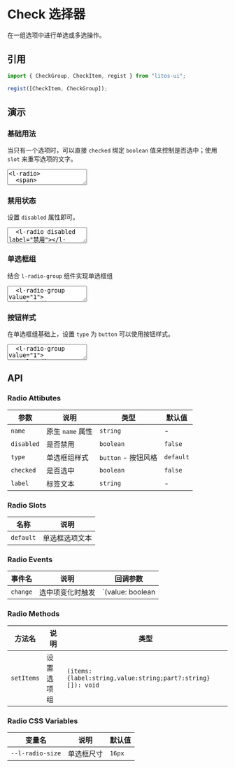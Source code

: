 # Check 选择器

在一组选项中进行单选或多选操作。

## 引用

```js
import { CheckGroup, CheckItem, regist } from "litos-ui";

regist([CheckItem, CheckGroup]);
```

## 演示

### 基础用法

当只有一个选项时，可以直接 `checked` 绑定 `boolean` 值来控制是否选中；使用 `slot` 来重写选项的文字。

<ClientOnly>
<l-code-preview>
<textarea lang="html">
<l-radio>
  <span>
    <span>同意</span>
    <a href='#'>隐私协议</a>
  </span>
</l-radio>
</textarea>
</l-code-preview>
</ClientOnly>

### 禁用状态

设置 `disabled` 属性即可。

<ClientOnly>
<l-code-preview>
<textarea lang="html">
  <l-radio disabled label="禁用"></l-radio>
</textarea>
</l-code-preview>
</ClientOnly>

### 单选框组

结合 `l-radio-group` 组件实现单选框组

<ClientOnly>
<l-code-preview>
<textarea lang="html">
  <l-radio-group value="1">
    <l-radio label="女" value="0"></l-radio>
    <l-radio label="男" value="1"></l-radio>
  </l-radio-group>
</textarea>
</l-code-preview>
</ClientOnly>

### 按钮样式

在单选框组基础上，设置 `type` 为 `button` 可以使用按钮样式。

<ClientOnly>
<l-code-preview>
<textarea lang="html">
  <l-radio-group value="1">
    <l-radio label="女" value="0" button></l-radio>
    <l-radio label="未知" value="-1" button></l-radio>
    <l-radio label="男" value="1" button></l-radio>
  </l-radio-group>
</textarea>
</l-code-preview>
</ClientOnly>
 
## API

### Radio Attibutes

<!-- prettier-ignore -->
| 参数 | 说明 | 类型 | 默认值 |
| --- | --- | --- | --- |
| `name` | 原生 `name` 属性  | `string` | - |
| `disabled` | 是否禁用 | `boolean` | `false` |
| `type` | 单选框组样式 | `button` - 按钮风格 | `default` |
| `checked` | 是否选中 | `boolean` | `false` |
| `label` | 标签文本 | `string` | - |

### Radio Slots

<!-- prettier-ignore -->
| 名称 | 说明 |
| --- | --- |
| `default` | 单选框选项文本 |

### Radio Events

<!-- prettier-ignore -->
| 事件名 | 说明 | 回调参数 |
| --- | --- | --- |
| `change` | 选中项变化时触发 | `(value: boolean | string)` |

### Radio Methods

<!-- prettier-ignore -->
| 方法名 | 说明 | 类型 |
| --- | --- | --- |
| `setItems` | 设置选项组 | `(items: {label:string,value:string;part?:string}[]): void` |

### Radio CSS Variables

<!-- prettier-ignore -->
| 变量名 | 说明 | 默认值 |
| --- | --- | --- |
| `--l-radio-size` | 单选框尺寸 | `16px` |
